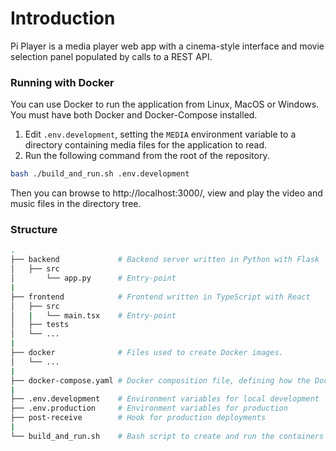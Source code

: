 # Introduction

Pi Player is a media player web app with a cinema-style interface and movie selection panel populated by calls to a REST API.

### Running with Docker

You can use Docker to run the application from Linux, MacOS or Windows.
You must have both Docker and Docker-Compose installed.

1. Edit `.env.development`, setting the `MEDIA` environment variable to a directory containing media files for the application to read.
2. Run the following command from the root of the repository.

```bash
bash ./build_and_run.sh .env.development
```

Then you can browse to http://localhost:3000/, view and play the video and music files in the directory tree.

### Structure

```bash
.
├── backend             # Backend server written in Python with Flask
│   ├── src
│       └── app.py      # Entry-point
|
├── frontend            # Frontend written in TypeScript with React
│   ├── src
│   |   └── main.tsx    # Entry-point
│   ├── tests
│   └── ...
|
├── docker              # Files used to create Docker images.
│   └── ...
|
├── docker-compose.yaml # Docker composition file, defining how the Docker containers are created.
|
├── .env.development    # Environment variables for local development
├── .env.production     # Environment variables for production
├── post-receive        # Hook for production deployments
|
└── build_and_run.sh    # Bash script to create and run the containers
```
